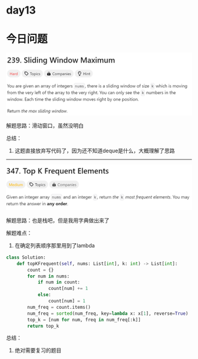 # day13

# 今日问题

![Untitled](day13-1.png)

解题思路：滑动窗口，虽然没明白

总结：

1. 这题直接放弃写代码了，因为还不知道deque是什么，大概理解了思路

---

![Untitled](day13-2.png)

解题思路：也是栈吧，但是我用字典做出来了

解题难点：

1. 在确定列表顺序那里用到了lambda

```python
class Solution:
    def topKFrequent(self, nums: List[int], k: int) -> List[int]:
        count = {}
        for num in nums:
            if num in count:
                count[num] += 1
            else:
                count[num] = 1
        num_freq = count.items()
        num_freq = sorted(num_freq, key=lambda x: x[1], reverse=True)
        top_k = [num for num, freq in num_freq[:k]]
        return top_k
```

总结：

1. 绝对需要复习的题目
